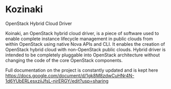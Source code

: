 Kozinaki
========

OpenStack Hybrid Cloud Driver

Koinaki, an OpenStack hybrid cloud driver, is a piece of software used to enable complete instance lifecycle management in public clouds from within OpenStack using native Nova APIs and CLI. It enables the creation of OpenStack hybrid cloud with non-OpenStack public clouds. Hybrid driver is intended to be completely pluggable into OpenStack architecture without changing the code of the core OpenStack components.

Full documentation on the project is constantly updated and is kept here https://docs.google.com/document/d/1gk8M8zdwCuHNr4N-1d6YUbERLesxziiJfsL-njrERGY/edit?usp=sharing
